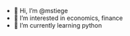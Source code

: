 - 👋 Hi, I’m @mstiege
- 👀 I’m interested in economics, finance
- 🌱 I’m currently learning python

<!---
mstiege/mstiege is a ✨ special ✨ repository because its `README.md` (this file) appears on your GitHub profile.
You can click the Preview link to take a look at your changes.
--->

